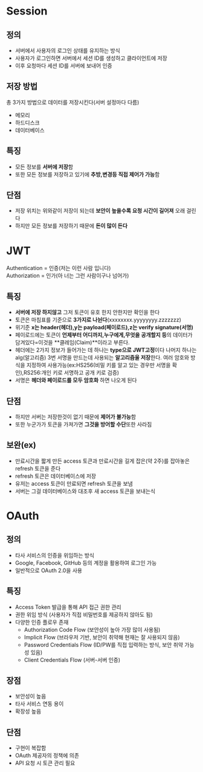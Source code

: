 # Session
## 정의
- 서버에서 사용자의 로그인 상태를 유지하는 방식
- 사용자가 로그인하면 서버에서 세션 ID를 생성하고 클라이언트에 저장
- 이후 요청마다 세션 ID를 서버에 보내어 인증
## 저장 방법
총 3가지 방법으로 데이터를 저장시킨다(서버 설정마다 다름)
- 메모리
- 하드디스크
- 데이터베이스
## 특징
- 모든 정보를 **서버에 저장**함
- 또한 모든 정보를 저장하고 있기에 **추방,변경등 직접 제어가 가능**함
## 단점
- 저장 위치는 위와같이 저장이 되는데 **보안이 높을수록 요청 시간이 길어져** 오래 걸린다
- 하지만 모든 정보를 저장하기 때문에 **돈이 많이 든다**
# JWT
Authentication = 인증(저는 이런 사람 입니다)  
Authorization = 인가(아 너는 그런 사람이구나 넘어가)
## 특징
- **서버에 저장 하지않고** 그저 토큰이 유호 한지 안한지만 확인을 한다
- 토큰은 마침표를 기준으로 **3가지로 나뉜다**(xxxxxxxx.yyyyyyyy.zzzzzzz)
- 위기준 **x는 header(헤더),y는 payload(페이로드),z는 verify signature(서명)**
- 페이로드에는 토큰이 **언제부터 어디까지,누구에게,무엇을 공개할지 등**의 데이터가 담겨있다=이것을 **클레임(Claim)**이라고 부른다.
- 헤더에는 2가지 정보가 들어가는 데 하나는 **type으로 JWT고정**이다
나머지 하나는 alg(알고리즘) 3번 서명을 만드는데 사용되는 **알고리즘울 저장**한다. 여러 암호와 방식을 지정하여 사용가능(ex:HS256(비밀 키를 알고 있는 경우만 서명을 확인),RS256:개인 키로 서명하고 공개 키로 검증)
- 서명은 **헤더와 페이로드를 모두 암호화** 하면 나오게 된다
## 단점
- 하지만 서버는 저장한것이 없기 때문에 **제어가 불가능**함
- 또한 누군가가 토큰을 가져가면 **그것을 방어할 수단**또한 사라짐
## 보완(ex)
- 만료시간을 짧게 만든 access 토큰과 만료시간을 길게 잡은(약 2주)를 잡아놓은 refresh 토큰을 준다
- refresh 토큰은 데이터베이스에 저장
- 유저는 access 토큰이 만료되면 refresh 토큰을 보냄
- 서버는 그걸 데이터베이스와 대조후 새 access 토큰을 보내는식
# OAuth
## 정의
- 타사 서비스의 인증을 위임하는 방식
- Google, Facebook, GitHub 등의 계정을 활용하여 로그인 가능
- 일반적으로 OAuth 2.0을 사용
## 특징
- Access Token 발급을 통해 API 접근 권한 관리
- 권한 위임 방식 (사용자가 직접 비밀번호를 제공하지 않아도 됨)
- 다양한 인증 플로우 존재
  - Authorization Code Flow (보안성이 높아 가장 많이 사용됨)
  - Implicit Flow (브라우저 기반, 보안이 취약해 현재는 잘 사용되지 않음)
  - Password Credentials Flow (ID/PW를 직접 입력하는 방식, 보안 취약 가능성 있음)
  - Client Credentials Flow (서버-서버 인증)
## 장점
- 보안성이 높음
- 타사 서비스 연동 용이
- 확장성 높음
## 단점
- 구현이 복잡함
- OAuth 제공자의 정책에 의존
- API 요청 시 토큰 관리 필요